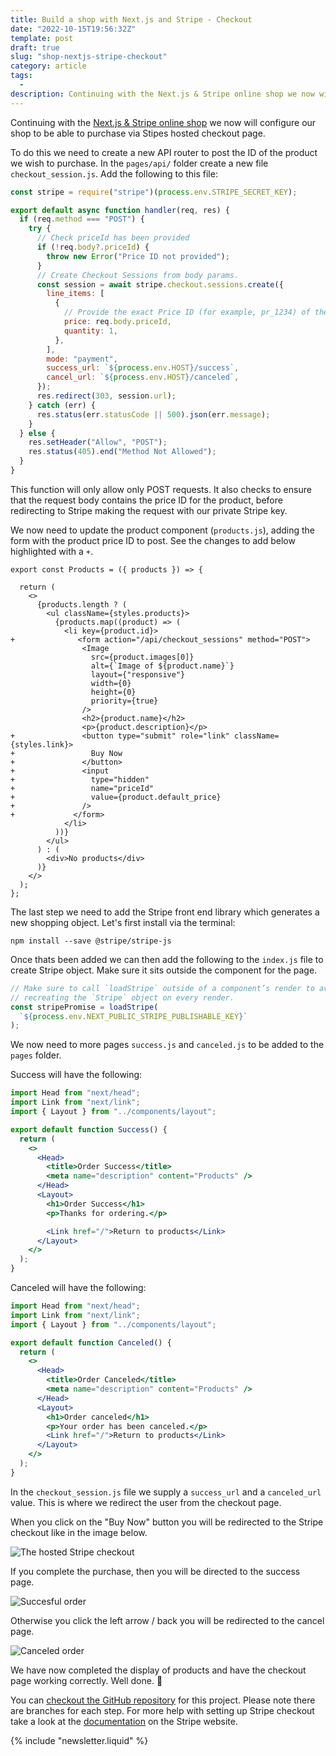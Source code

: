 ```yaml
---
title: Build a shop with Next.js and Stripe - Checkout
date: "2022-10-15T19:56:32Z"
template: post
draft: true
slug: "shop-nextjs-stripe-checkout"
category: article
tags:
  -
description: Continuing with the Next.js & Stripe online shop we now will add the checkout functionality
---
```


Continuing with the [Next.js & Stripe online shop](https://andrewford.co.nz/articles/shop-nextjs-stripe-introduction/) we now will configure our shop to be able to purchase via Stipes hosted checkout page.

To do this we need to create a new API router to post the ID of the product we wish to purchase. In the `pages/api/` folder create a new file `checkout_session.js`. Add the following to this file:

```js
const stripe = require("stripe")(process.env.STRIPE_SECRET_KEY);

export default async function handler(req, res) {
  if (req.method === "POST") {
    try {
      // Check priceId has been provided
      if (!req.body?.priceId) {
        throw new Error("Price ID not provided");
      }
      // Create Checkout Sessions from body params.
      const session = await stripe.checkout.sessions.create({
        line_items: [
          {
            // Provide the exact Price ID (for example, pr_1234) of the product you want to sell
            price: req.body.priceId,
            quantity: 1,
          },
        ],
        mode: "payment",
        success_url: `${process.env.HOST}/success`,
        cancel_url: `${process.env.HOST}/canceled`,
      });
      res.redirect(303, session.url);
    } catch (err) {
      res.status(err.statusCode || 500).json(err.message);
    }
  } else {
    res.setHeader("Allow", "POST");
    res.status(405).end("Method Not Allowed");
  }
}
```

This function will only allow only POST requests. It also checks to ensure that the request body contains the price ID for the product, before redirecting to Stripe making the request with our private Stripe key.

We now need to update the product component (`products.js`), adding the form with the product price ID to post. See the changes to add below highlighted with a `+`.

```diff-jsx
export const Products = ({ products }) => {

  return (
    <>
      {products.length ? (
        <ul className={styles.products}>
          {products.map((product) => (
            <li key={product.id}>
+              <form action="/api/checkout_sessions" method="POST">
                <Image
                  src={product.images[0]}
                  alt={`Image of ${product.name}`}
                  layout={"responsive"}
                  width={0}
                  height={0}
                  priority={true}
                />
                <h2>{product.name}</h2>
                <p>{product.description}</p>
+               <button type="submit" role="link" className={styles.link}>
+                 Buy Now
+               </button>
+               <input
+                 type="hidden"
+                 name="priceId"
+                 value={product.default_price}
+               />
+             </form>
            </li>
          ))}
        </ul>
      ) : (
        <div>No products</div>
      )}
    </>
  );
};

```

The last step we need to add the Stripe front end library which generates a new shopping object. Let's first install via the terminal:

```shell
npm install --save @stripe/stripe-js
```

Once thats been added we can then add the following to the `index.js` file to create Stripe object. Make sure it sits outside the component for the page.

```js
// Make sure to call `loadStripe` outside of a component’s render to avoid
// recreating the `Stripe` object on every render.
const stripePromise = loadStripe(
  `${process.env.NEXT_PUBLIC_STRIPE_PUBLISHABLE_KEY}`
);
```

We now need to more pages `success.js` and `canceled.js` to be added to the `pages` folder.

Success will have the following:

```jsx
import Head from "next/head";
import Link from "next/link";
import { Layout } from "../components/layout";

export default function Success() {
  return (
    <>
      <Head>
        <title>Order Success</title>
        <meta name="description" content="Products" />
      </Head>
      <Layout>
        <h1>Order Success</h1>
        <p>Thanks for ordering.</p>

        <Link href="/">Return to products</Link>
      </Layout>
    </>
  );
}
```

Canceled will have the following:

```jsx
import Head from "next/head";
import Link from "next/link";
import { Layout } from "../components/layout";

export default function Canceled() {
  return (
    <>
      <Head>
        <title>Order Canceled</title>
        <meta name="description" content="Products" />
      </Head>
      <Layout>
        <h1>Order canceled</h1>
        <p>Your order has been canceled.</p>
        <Link href="/">Return to products</Link>
      </Layout>
    </>
  );
}
```

In the `checkout_session.js` file we supply a `success_url` and a `canceled_url` value. This is where we redirect the user from the checkout page.

When you click on the "Buy Now" button you will be redirected to the Stripe checkout like in the image below.

![The hosted Stripe checkout](stripe-checkout.png)

If you complete the purchase, then you will be directed to the success page.

![Succesful order](order-success.png)

Otherwise you click the left arrow / back you will be redirected to the cancel page.

![Canceled order](canceled-order.png)

We have now completed the display of products and have the checkout page working correctly. Well done. 👏

You can [checkout the GitHub repository](https://github.com/andrewjamesford/shop-nextjs-stripe) for this project. Please note there are branches for each step. For more help with setting up Stripe checkout take a look at the [documentation](https://stripe.com/docs/checkout/quickstart) on the Stripe website.

{% include "newsletter.liquid" %}
